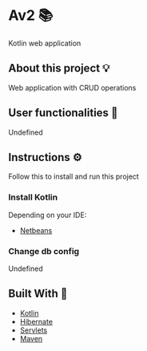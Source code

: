 # Av2 :books:

Kotlin web application

## About this project :bulb:

Web application with CRUD operations

## User functionalities :robot:

Undefined

## Instructions :gear:

Follow this to install and run this project

### Install Kotlin

Depending on your IDE:

- [Netbeans](https://github.com/JetBrains/kotlin-netbeans)

### Change db config

Undefined

## Built With :bricks:
- [Kotlin](https://kotlinlang.org/)
- [Hibernate](https://hibernate.org/orm/documentation/6.0/)
- [Servlets](https://jakarta.ee/specifications/servlet/5.0/)
- [Maven](https://maven.apache.org/guides/index.html)



